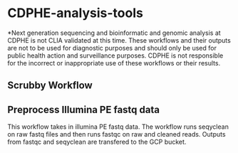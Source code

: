 # CDPHE-analysis-tools
*Next generation sequencing and bioinformatic and genomic analysis at CDPHE is not CLIA validated at this time. These workflows and their outputs are not to be used for diagnostic purposes and should only be used for public health action and surveillance purposes. CDPHE is not responsible for the incorrect or inappropriate use of these workflows or their results.

## Scrubby Workflow


## Preprocess Illumina PE fastq data
This workflow takes in illumina PE fastq data. The workflow runs seqyclean on raw fastq files and then runs fastqc on raw and cleaned reads. Outputs from fastqc and seqyclean are transfered to the GCP bucket. 
